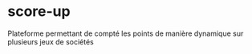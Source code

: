 # score-up
Plateforme permettant de compté les points de manière dynamique sur plusieurs jeux de sociétés
